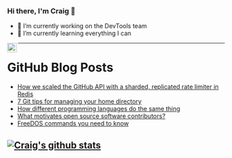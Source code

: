 ### Hi there, I'm Craig 👋

<!--
**CraigTeelFugro/CraigTeelFugro** is a ✨ _special_ ✨ repository because its `README.md` (this file) appears on your GitHub profile.

Here are some ideas to get you started:
-->

- 🔭 I’m currently working on the DevTools team
- 🌱 I’m currently learning everything I can

[<img align="left" alt="Craig Teel | LinkedIn" width="22px" src="https://cdn.jsdelivr.net/npm/simple-icons@v3/icons/linkedin.svg" />][linkedin]

---

# GitHub Blog Posts

<!-- BLOG-POST-LIST:START -->
- [How we scaled the GitHub API with a sharded, replicated rate limiter in Redis](https://github.blog/2021-04-05-how-we-scaled-github-api-sharded-replicated-rate-limiter-redis/)
- [7 Git tips for managing your home directory](https://opensource.com/article/21/4/git-home)
- [How different programming languages do the same thing](https://opensource.com/article/21/4/compare-programming-languages)
- [What motivates open source software contributors?](https://opensource.com/article/21/4/motivates-open-source-contributors)
- [FreeDOS commands you need to know](https://opensource.com/article/21/4/freedos-commands)
<!-- BLOG-POST-LIST:END -->

## [![Craig's github stats](https://github-readme-stats.vercel.app/api?username=craigteelfugro)](https://github.com/anuraghazra/github-readme-stats)


[linkedin]: https://linkedin.com/in/craig-teel-b8786771
